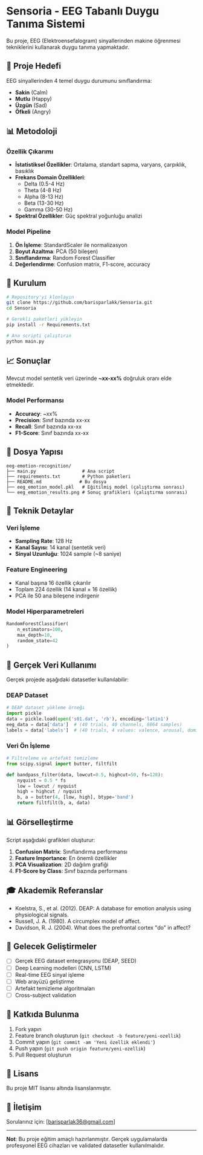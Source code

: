 # Sensoria - EEG Tabanlı Duygu Tanıma Sistemi

Bu proje, EEG (Elektroensefalogram) sinyallerinden makine öğrenmesi tekniklerini kullanarak duygu tanıma yapmaktadır.

## 🎯 Proje Hedefi

EEG sinyallerinden 4 temel duygu durumunu sınıflandırma:
- **Sakin** (Calm)
- **Mutlu** (Happy) 
- **Üzgün** (Sad)
- **Öfkeli** (Angry)

## 📊 Metodoloji

### Özellik Çıkarımı
- **İstatistiksel Özellikler**: Ortalama, standart sapma, varyans, çarpıklık, basıklık
- **Frekans Domain Özellikleri**: 
  - Delta (0.5-4 Hz)
  - Theta (4-8 Hz) 
  - Alpha (8-13 Hz)
  - Beta (13-30 Hz)
  - Gamma (30-50 Hz)
- **Spektral Özellikler**: Güç spektral yoğunluğu analizi

### Model Pipeline
1. **Ön İşleme**: StandardScaler ile normalizasyon
2. **Boyut Azaltma**: PCA (50 bileşen)
3. **Sınıflandırma**: Random Forest Classifier
4. **Değerlendirme**: Confusion matrix, F1-score, accuracy

## 🚀 Kurulum

```bash
# Repository'yi klonlayın
git clone https://github.com/barisparlakk/Sensoria.git
cd Sensoria

# Gerekli paketleri yükleyin
pip install -r Requirements.txt

# Ana scripti çalıştırın
python main.py
```

## 📈 Sonuçlar

Mevcut model sentetik veri üzerinde **~xx-xx%** doğruluk oranı elde etmektedir.

### Model Performansı
- **Accuracy**: ~xx%
- **Precision**: Sınıf bazında xx-xx
- **Recall**: Sınıf bazında xx-xx
- **F1-Score**: Sınıf bazında xx-xx

## 📁 Dosya Yapısı

```
eeg-emotion-recognition/
├── main.py                 # Ana script
├── requirements.txt        # Python paketleri
├── README.md              # Bu dosya
├── eeg_emotion_model.pkl   # Eğitilmiş model (çalıştırma sonrası)
└── eeg_emotion_results.png # Sonuç grafikleri (çalıştırma sonrası)
```

## 🔬 Teknik Detaylar

### Veri İşleme
- **Sampling Rate**: 128 Hz
- **Kanal Sayısı**: 14 kanal (sentetik veri)
- **Sinyal Uzunluğu**: 1024 sample (~8 saniye)

### Feature Engineering
- Kanal başına 16 özellik çıkarılır
- Toplam 224 özellik (14 kanal × 16 özellik)
- PCA ile 50 ana bileşene indirgenir

### Model Hiperparametreleri
```python
RandomForestClassifier(
    n_estimators=100,
    max_depth=10,
    random_state=42
)
```

## 🔄 Gerçek Veri Kullanımı

Gerçek projede aşağıdaki datasetler kullanılabilir:

### DEAP Dataset
```python
# DEAP dataset yükleme örneği
import pickle
data = pickle.load(open('s01.dat', 'rb'), encoding='latin1')
eeg_data = data['data']  # (40 trials, 40 channels, 8064 samples)
labels = data['labels']  # (40 trials, 4 values: valence, arousal, dominance, liking)
```

### Veri Ön İşleme
```python
# Filtreleme ve artefakt temizleme
from scipy.signal import butter, filtfilt

def bandpass_filter(data, lowcut=0.5, highcut=50, fs=128):
    nyquist = 0.5 * fs
    low = lowcut / nyquist
    high = highcut / nyquist
    b, a = butter(4, [low, high], btype='band')
    return filtfilt(b, a, data)
```

## 📊 Görselleştirme

Script aşağıdaki grafikleri oluşturur:
1. **Confusion Matrix**: Sınıflandırma performansı
2. **Feature Importance**: En önemli özellikler
3. **PCA Visualization**: 2D dağılım grafiği
4. **F1-Score by Class**: Sınıf bazında performans

## 🎓 Akademik Referanslar

- Koelstra, S., et al. (2012). DEAP: A database for emotion analysis using physiological signals.
- Russell, J. A. (1980). A circumplex model of affect.
- Davidson, R. J. (2004). What does the prefrontal cortex "do" in affect?

## 🚧 Gelecek Geliştirmeler

- [ ] Gerçek EEG dataset entegrasyonu (DEAP, SEED)
- [ ] Deep Learning modelleri (CNN, LSTM)
- [ ] Real-time EEG sinyal işleme
- [ ] Web arayüzü geliştirme
- [ ] Artefakt temizleme algoritmaları
- [ ] Cross-subject validation

## 👥 Katkıda Bulunma

1. Fork yapın
2. Feature branch oluşturun (`git checkout -b feature/yeni-ozellik`)
3. Commit yapın (`git commit -am 'Yeni özellik eklendi'`)
4. Push yapın (`git push origin feature/yeni-ozellik`)
5. Pull Request oluşturun

## 📄 Lisans

Bu proje MIT lisansı altında lisanslanmıştır.

## 📧 İletişim

Sorularınız için: [barisparlak36@gmail.com]

---

**Not**: Bu proje eğitim amaçlı hazırlanmıştır. Gerçek uygulamalarda profesyonel EEG cihazları ve validated datasetler kullanılmalıdır.